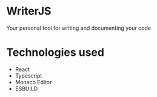# WriterJS

Your personal tool for writing and documenting your code

# Technologies used

- React
- Typescript
- Monaco Editor
- ESBUILD
